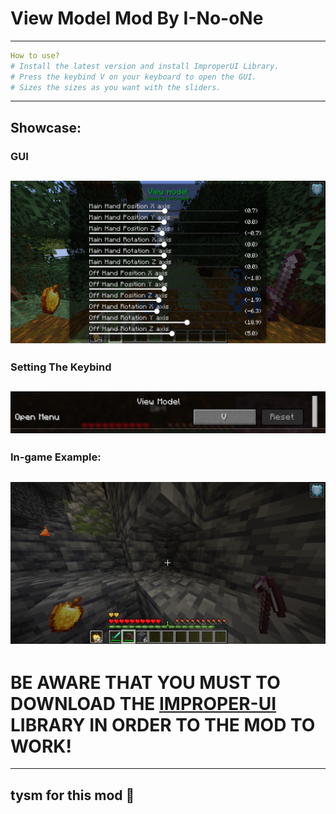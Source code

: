 # View Model Mod By I-No-oNe
-----------------
```yml
How to use?
# Install the latest version and install ImproperUI Library.
# Press the keybind V on your keyboard to open the GUI.
# Sizes the sizes as you want with the sliders.
```
--------------------
## Showcase:
### GUI
![its 2 am and i want to sleep](assets/gui.png)
----------
### Setting The Keybind
![frfr](assets/keybind.png)
--------------------
### In-game Example:
![hmmm](assets/example.png)
-----------------
# BE AWARE THAT YOU MUST TO DOWNLOAD THE [**IMPROPER-UI**](https://github.com/ItziSpyder/ImproperUI/releases) LIBRARY IN ORDER TO THE MOD TO WORK!
------------------
## tysm for this mod 🙏
